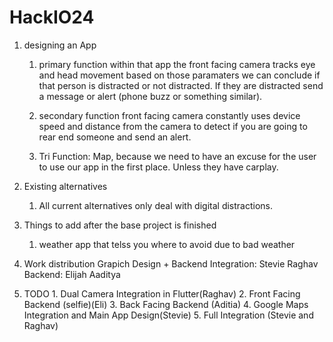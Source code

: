 # HackIO24

1. designing an App

    1. primary function
      within that app the front facing camera tracks eye and head movement based on those paramaters we can conclude if that person is distracted or not distracted. If they are distracted send a message or alert (phone buzz or something similar).

    2. secondary function
      front facing camera constantly uses device speed and distance from the camera to detect if you are going to rear end someone and send an alert.

    3. Tri Function:
      Map, because we need to have an excuse for the user to use our app in the first place. Unless they have carplay.


2. Existing alternatives 
    1. All current alternatives only deal with digital distractions.


3. Things to add after the base project is finished
    1. weather app that telss you where to avoid due to bad weather
  

4. Work distribution
     Grapich Design + Backend Integration:
         Stevie
         Raghav
     Backend:
       Elijah
       Aaditya

5. TODO
       1. Dual Camera Integration in Flutter(Raghav)
       2. Front Facing Backend (selfie)(Eli)
       3. Back Facing Backend (Aditia)
       4. Google Maps Integration and Main App Design(Stevie)
       5. Full Integration (Stevie and Raghav)
   
